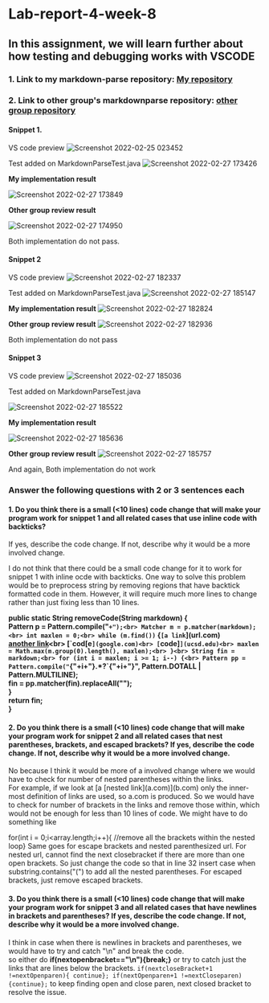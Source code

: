 # Lab-report-4-week-8

## In this assignment, we will learn further about how testing and debugging works with VSCODE

### 1. Link to my markdown-parse repository: [My repository](https://github.com/stopdatkimmy/markdown-parse)

### 2. Link to other group's markdownparse repository: [other group repository](https://github.com/TheZenMasterz/markdown-parse)

#### Snippet 1.
VS code preview
![Screenshot 2022-02-25 023452](https://user-images.githubusercontent.com/61016872/155700570-f1a81c7e-9b52-4592-85d7-1b76f939a345.png)

Test added on MarkdownParseTest.java
![Screenshot 2022-02-27 173426](https://user-images.githubusercontent.com/61016872/155910348-9e679d4d-31dc-453a-888d-35ce29c570a4.png)

**My implementation result**

![Screenshot 2022-02-27 173849](https://user-images.githubusercontent.com/61016872/155910580-d7abbdf9-d474-4064-91d9-4e6a8be6238c.png)

**Other group review result**

![Screenshot 2022-02-27 174950](https://user-images.githubusercontent.com/61016872/155911376-b1e955dd-fdf4-44e0-b368-e823da29bf82.png)

Both implementation do not pass.

#### Snippet 2
VS code preview
![Screenshot 2022-02-27 182337](https://user-images.githubusercontent.com/61016872/155913884-9afa2894-b6d6-41a7-af68-8427bf8f9083.png)

Test added on MarkdownParseTest.java
![Screenshot 2022-02-27 185147](https://user-images.githubusercontent.com/61016872/155916128-7bda4897-d991-4070-a3b0-68b6f77dd24a.png)


**My implementation result**
![Screenshot 2022-02-27 182824](https://user-images.githubusercontent.com/61016872/155914159-6bc2d533-4b88-435b-8355-db088c01f778.png)

**Other group review result**
![Screenshot 2022-02-27 182936](https://user-images.githubusercontent.com/61016872/155914247-5cfcfcb2-713f-415d-a1df-96d162c02043.png)

Both implementation do not pass

#### Snippet 3

VS code preview
![Screenshot 2022-02-27 185036](https://user-images.githubusercontent.com/61016872/155916033-07bf348b-0c4d-4661-8370-6c7e8306e084.png)

Test added on MarkdownParseTest.java

![Screenshot 2022-02-27 185522](https://user-images.githubusercontent.com/61016872/155916450-78a6ec5b-5047-4af8-bd1f-32d447c942ed.png)

**My implementation result**

![Screenshot 2022-02-27 185636](https://user-images.githubusercontent.com/61016872/155916584-c18d4256-0c6a-48ec-8d13-700554ddd77a.png)

**Other group review result**
![Screenshot 2022-02-27 185757](https://user-images.githubusercontent.com/61016872/155916722-0683325a-bdbf-44bc-9d5a-027e89c0ac39.png)

And again, Both implementation do not work



### Answer the following questions with 2 or 3 sentences each
#### 1. Do you think there is a small (<10 lines) code change that will make your program work for snippet 1 and all related cases that use inline code with backticks? 
If yes, describe the code change. If not, describe why it would be a more involved change.

I do not think that there could be a small code change for it to work for snippet 1 with inline ocde with backticks. One way to solve this problem would be to 
preprocess string by removing regions that have backtick formatted code in them. However, it will require much more lines to change rather than just fixing less than 10 lines.

**public static String removeCode(String markdown) {<br>
	Pattern p = Pattern.compile("`+");<br>
	Matcher m = p.matcher(markdown);<br>
	int maxlen = 0;<br>
	while (m.find())` {`[a link`](url.com)<br>
  [another link](`google.com)<br>
  [`cod[e`](google.com)<br>
  [`code]`](ucsd.edu)<br>
  maxlen = Math.max(m.group(0).length(), maxlen);<br>
	}<br>
	String fin = markdown;<br>
	for (int i = maxlen; i >= 1; i--) {<br>
		Pattern pp = Pattern.compile("`{"+i+"}.*?`{"+i+"}", Pattern.DOTALL | Pattern.MULTILINE);<br>
		fin = pp.matcher(fin).replaceAll("");<br>
	}<br>
	return fin;<br>
}**<br>

#### 2. Do you think there is a small (<10 lines) code change that will make your program work for snippet 2 and all related cases that nest parentheses, brackets, and escaped brackets? If yes, describe the code change. If not, describe why it would be a more involved change.

<p>No because I think it would be more of a involved change where we would have to check for number of nested parentheses within the links.<br>
For example, if we look at [a [nested link](a.com)](b.com)
only the inner-most definition of links are used, so a.com is produced. So we would have to check for number of brackets in the links and remove those within, which would not
be enough for less than 10 lines of code. We might have to do something like<br>
 
for(int i = 0;i<array.length;i++){
//remove all the brackets within the nested loop}
Same goes for escape brackets and nested parenthesized url. For nested url, cannot find the next closebracket if there are more than one open brackets.
So just change the code so that in line 32 insert case when substring.contains("(") to add all the nested parentheses.
For escaped brackets, just remove escaped brackets.<br>



  
	
#### 3. Do you think there is a small (<10 lines) code change that will make your program work for snippet 3 and all related cases that have newlines in brackets and parentheses? If yes, describe the code change. If not, describe why it would be a more involved change.

I think in case when there is newlines in brackets and parentheses, we would have to try and catch "\n" and break the code.<br> 
so either do **if(nextopenbracket=="\n"){break;}** or try to catch just the links that are lines below the brackets.
`if(nextcloseBracket+1 !=nextOpenparen){
continue};
if(nextOpenparen+1 !=nextCloseparen){continue};`
to keep finding open and close paren, next closed bracket to resolve the issue.









